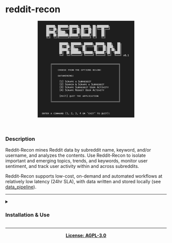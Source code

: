 # reddit-recon

<p align='center'><img src='https://github.com/kariemoorman/reddit-recon/blob/main/redditrecon.png' alt='rr' width='60%'/></p>

<br>

### Description
Reddit-Recon mines Reddit data by subreddit name, keyword, and/or username, and analyzes the contents. Use Reddit-Recon to isolate important and emerging topics, trends, and keywords, monitor user sentiment, and track user activity within and across subreddits. 

Reddit-Recon supports low-cost, on-demand and automated workflows at relatively low latency (24hr SLA), with data written and stored locally (see [data_pipeline](https://github.com/kariemoorman/reddit-recon/tree/main/data_pipeline)).

---

<details>
<summary><h3>Installation & Use</h3></summary>
<br>
  
- Clone or download .zip of `reddit-recon` Github repository.
```
git clone https://github.com/kariemoorman/tiktok-analyzer.git
```
- Create a virtual environment inside the `reddit-recon` directory.
```
cd reddit-recon && python -m venv .venv
```
- Activate virtual environment.
```
source .venv/bin/activate
```
- Install package dependencies.
```
pip install -r requirements.txt
```

- Create `credentials.py` file.

  - Register for [Reddit Developer account](https://www.reddit.com/prefs/apps/).  
  - Receive an [Access Token](https://praw.readthedocs.io/en/stable/getting_started/authentication.html).  
  - Add credentials to `credentials.py` file.  

```
touch src/scrapers/credentials.py

nano src/scrapers/credentials.py

## Credentials ## 
my_client_id = 'CLIENT_ID'
my_client_secret = 'CLIENT_SECRET'
my_user_agent = 'USER_AGENT'
my_password = "REDDIT_ACCOUNT_PASSWORD"
my_username = "REDDIT_ACCOUNT_USERNAME"
```

- Execute `reddit-recon` program.
```
python reddit-recon.py
```
<br>
</details>

--- 

<p align='center'><b><a href='https://github.com/kariemoorman/reddit-recon/blob/main/LICENSE'>License: AGPL-3.0</a></b></p>
